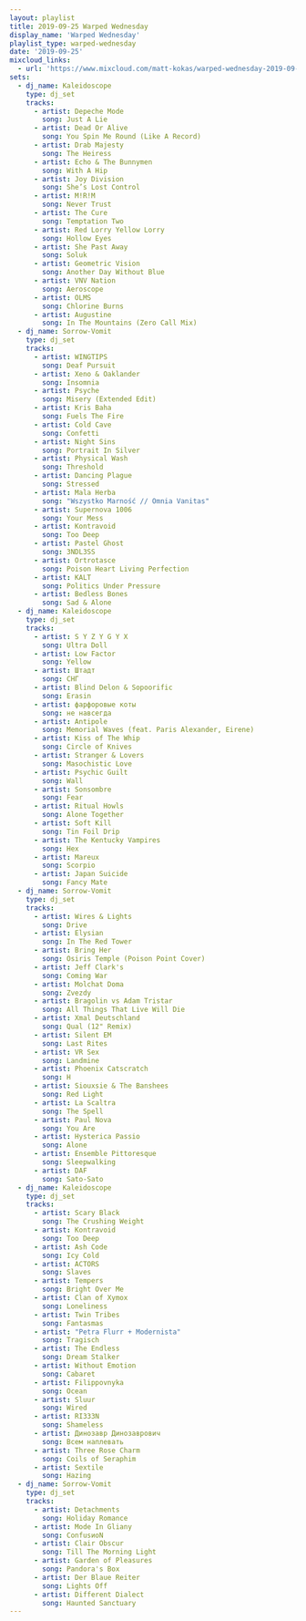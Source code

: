 ```yaml
---
layout: playlist
title: 2019-09-25 Warped Wednesday
display_name: 'Warped Wednesday'
playlist_type: warped-wednesday
date: '2019-09-25'
mixcloud_links:
  - url: 'https://www.mixcloud.com/matt-kokas/warped-wednesday-2019-09-25-djs-kaleidoscope-and-sorrow-vomit-seidenfadens-louisville-ky'
sets:
  - dj_name: Kaleidoscope
    type: dj_set
    tracks:
      - artist: Depeche Mode
        song: Just A Lie
      - artist: Dead Or Alive
        song: You Spin Me Round (Like A Record)
      - artist: Drab Majesty
        song: The Heiress
      - artist: Echo & The Bunnymen
        song: With A Hip
      - artist: Joy Division
        song: She’s Lost Control
      - artist: M!R!M
        song: Never Trust
      - artist: The Cure
        song: Temptation Two
      - artist: Red Lorry Yellow Lorry
        song: Hollow Eyes
      - artist: She Past Away
        song: Soluk
      - artist: Geometric Vision
        song: Another Day Without Blue
      - artist: VNV Nation
        song: Aeroscope
      - artist: OLMS
        song: Chlorine Burns
      - artist: Augustine
        song: In The Mountains (Zero Call Mix)
  - dj_name: Sorrow-Vomit
    type: dj_set        
    tracks:
      - artist: WINGTIPS
        song: Deaf Pursuit
      - artist: Xeno & Oaklander
        song: Insomnia
      - artist: Psyche
        song: Misery (Extended Edit)
      - artist: Kris Baha
        song: Fuels The Fire
      - artist: Cold Cave
        song: Confetti
      - artist: Night Sins
        song: Portrait In Silver
      - artist: Physical Wash
        song: Threshold
      - artist: Dancing Plague
        song: Stressed
      - artist: Mala Herba
        song: "Wszystko Marność // Omnia Vanitas"
      - artist: Supernova 1006
        song: Your Mess
      - artist: Kontravoid
        song: Too Deep
      - artist: Pastel Ghost
        song: 3NDL3SS
      - artist: Ortrotasce
        song: Poison Heart Living Perfection
      - artist: KALT
        song: Politics Under Pressure
      - artist: Bedless Bones
        song: Sad & Alone  
  - dj_name: Kaleidoscope
    type: dj_set
    tracks:
      - artist: S Y Z Y G Y X
        song: Ultra Doll
      - artist: Low Factor
        song: Yellow
      - artist: Штадт
        song: СНГ
      - artist: Blind Delon & Sopoorific
        song: Erasin
      - artist: фарфоровые коты
        song: не навсегда
      - artist: Antipole
        song: Memorial Waves (feat. Paris Alexander, Eirene)
      - artist: Kiss of The Whip
        song: Circle of Knives
      - artist: Stranger & Lovers
        song: Masochistic Love
      - artist: Psychic Guilt
        song: Wall
      - artist: Sonsombre
        song: Fear
      - artist: Ritual Howls
        song: Alone Together
      - artist: Soft Kill
        song: Tin Foil Drip
      - artist: The Kentucky Vampires
        song: Hex
      - artist: Mareux
        song: Scorpio
      - artist: Japan Suicide
        song: Fancy Mate	  
  - dj_name: Sorrow-Vomit
    type: dj_set
    tracks:
      - artist: Wires & Lights
        song: Drive
      - artist: Elysian
        song: In The Red Tower
      - artist: Bring Her
        song: Osiris Temple (Poison Point Cover)
      - artist: Jeff Clark's
        song: Coming War
      - artist: Molchat Doma
        song: Zvezdy
      - artist: Bragolin vs Adam Tristar
        song: All Things That Live Will Die
      - artist: Xmal Deutschland
        song: Qual (12" Remix)
      - artist: Silent EM
        song: Last Rites
      - artist: VR Sex
        song: Landmine
      - artist: Phoenix Catscratch
        song: H
      - artist: Siouxsie & The Banshees
        song: Red Light
      - artist: La Scaltra
        song: The Spell
      - artist: Paul Nova
        song: You Are
      - artist: Hysterica Passio
        song: Alone
      - artist: Ensemble Pittoresque
        song: Sleepwalking
      - artist: DAF
        song: Sato-Sato	  
  - dj_name: Kaleidoscope
    type: dj_set
    tracks:
      - artist: Scary Black
        song: The Crushing Weight
      - artist: Kontravoid
        song: Too Deep
      - artist: Ash Code
        song: Icy Cold
      - artist: ACTORS
        song: Slaves
      - artist: Tempers
        song: Bright Over Me
      - artist: Clan of Xymox
        song: Loneliness
      - artist: Twin Tribes
        song: Fantasmas
      - artist: "Petra Flurr + Modernista"
        song: Tragisch
      - artist: The Endless
        song: Dream Stalker
      - artist: Without Emotion
        song: Cabaret
      - artist: Filippovnyka
        song: Ocean
      - artist: Sluur
        song: Wired
      - artist: RI333N
        song: Shameless
      - artist: Динозавр Динозаврович
        song: Всем наплевать
      - artist: Three Rose Charm
        song: Coils of Seraphim
      - artist: Sextile
        song: Hazing  
  - dj_name: Sorrow-Vomit
    type: dj_set
    tracks:
      - artist: Detachments
        song: Holiday Romance
      - artist: Mode In Gliany
        song: ConfusиoN
      - artist: Clair Obscur
        song: Till The Morning Light
      - artist: Garden of Pleasures
        song: Pandora's Box
      - artist: Der Blaue Reiter
        song: Lights Off
      - artist: Different Dialect
        song: Haunted Sanctuary
---
```


